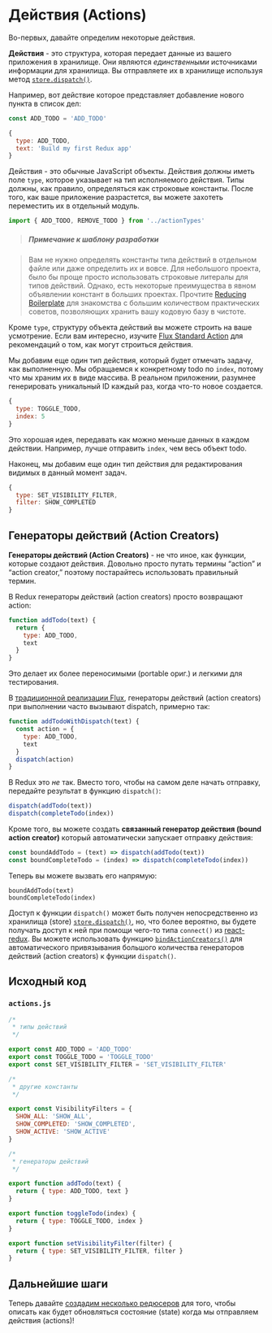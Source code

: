 # Действия (Actions)

Во-первых, давайте определим некоторые действия.

**Действия** - это структура, которая передает данные из вашего приложения в хранилище. Они являются *единственными* источниками информации для хранилища. Вы отправляете их в хранилище используя метод [`store.dispatch()`](../api/Store.md#dispatch).

Например, вот действие которое представляет добавление нового пункта в список дел:

```js
const ADD_TODO = 'ADD_TODO'
```

```js
{
  type: ADD_TODO,
  text: 'Build my first Redux app'
}
```

Действия - это обычные JavaScript объекты. Действия должны иметь поле `type`, которое указывает на тип исполняемого действия. Типы должны, как правило, определяться как строковые константы. После того, как ваше приложение разрастется, вы можете захотеть переместить их в отдельный модуль.

```js
import { ADD_TODO, REMOVE_TODO } from '../actionTypes'
```

>##### Примечание к шаблону разработки

>Вам не нужно определять константы типа действий в отдельном файле или даже определить их и вовсе. Для небольшого проекта, было бы проще просто использовать строковые литералы для типов действий. Однако, есть некоторые преимущества в явном объявлении констант в больших проектах. Прочтите [Reducing Boilerplate](../recipes/ReducingBoilerplate.md) для знакомства с большим количеством практических советов, позволяющих хранить вашу кодовую базу в чистоте.

Кроме `type`, структуру объекта действий вы можете строить на ваше усмотрение. Если вам интересно, изучите [Flux Standard Action](https://github.com/acdlite/flux-standard-action) для рекомендаций о том, как могут строиться действия.

Мы добавим еще один тип действия, который будет отмечать задачу, как выполненную. Мы обращаемся к конкретному todo по `index`, потому что мы храним их в виде массива. В реальном приложении, разумнее генерировать уникальный ID каждый раз, когда что-то новое создается.

```js
{
  type: TOGGLE_TODO,
  index: 5
}
```

Это хорошая идея, передавать как можно меньше данных в каждом действии. Например, лучше отправить `index`, чем весь объект todo.

Наконец, мы добавим еще один тип действия для редактирования видимых в данный момент задач.

```js
{
  type: SET_VISIBILITY_FILTER,
  filter: SHOW_COMPLETED
}
```

## Генераторы действий (Action Creators)

**Генераторы действий (Action Creators)** - не что иное, как функции, которые создают действия. Довольно просто путать термины “action” и “action creator,” поэтому постарайтесь использовать правильный термин.

В Redux генераторы действий (action creators) просто возвращают action:

```js
function addTodo(text) {
  return {
    type: ADD_TODO,
    text
  }
}
```

Это делает их более переносимыми (portable ориг.) и легкими для тестирования.

В [традиционной реализации Flux](http://facebook.github.io/flux), генераторы действий (action creators) при выполнении часто вызывают dispatch, примерно так:

```js
function addTodoWithDispatch(text) {
  const action = {
    type: ADD_TODO,
    text
  }
  dispatch(action)
}
```

В Redux это *не* так.
Вместо того, чтобы на самом деле начать отправку, передайте результат в функцию `dispatch()`:

```js
dispatch(addTodo(text))
dispatch(completeTodo(index))
```

Кроме того, вы можете создать **связанный генератор действия (bound action creator)** который автоматически запускает отправку действия:

```js
const boundAddTodo = (text) => dispatch(addTodo(text))
const boundCompleteTodo = (index) => dispatch(completeTodo(index))
```

Теперь вы можете вызвать его напрямую:

```
boundAddTodo(text)
boundCompleteTodo(index)
```

Доступ к функции `dispatch()` может быть получен непосредственно из хранилища (store) [`store.dispatch()`](../api/Store.md#dispatch), но, что более вероятно, вы будете получать доступ к ней при помощи чего-то типа `connect()` из [react-redux](http://github.com/gaearon/react-redux). Вы можете использовать функцию [`bindActionCreators()`](../api/bindActionCreators.md) для автоматического привязывания большого количества генераторов действий (action creators) к функции `dispatch()`.

## Исходный код

### `actions.js`

```js
/*
 * типы действий
 */

export const ADD_TODO = 'ADD_TODO'
export const TOGGLE_TODO = 'TOGGLE_TODO'
export const SET_VISIBILITY_FILTER = 'SET_VISIBILITY_FILTER'

/*
 * другие константы
 */

export const VisibilityFilters = {
  SHOW_ALL: 'SHOW_ALL',
  SHOW_COMPLETED: 'SHOW_COMPLETED',
  SHOW_ACTIVE: 'SHOW_ACTIVE'
}

/*
 * генераторы действий
 */

export function addTodo(text) {
  return { type: ADD_TODO, text }
}

export function toggleTodo(index) {
  return { type: TOGGLE_TODO, index }
}

export function setVisibilityFilter(filter) {
  return { type: SET_VISIBILITY_FILTER, filter }
}
```

## Дальнейшие шаги

Теперь давайте [создадим несколько редюсеров](Reducers.md) для того, чтобы описать как будет обновляться состояние (state) когда мы отправляем действия (actions)!
